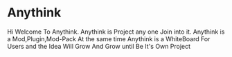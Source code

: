 # Anythink
Hi Welcome To Anythink.  Anythink is Project any one Join into it. Anythink is a Mod,Plugin,Mod-Pack At the same time Anythink is a WhiteBoard For Users and the Idea Will Grow And Grow until Be It's Own Project
